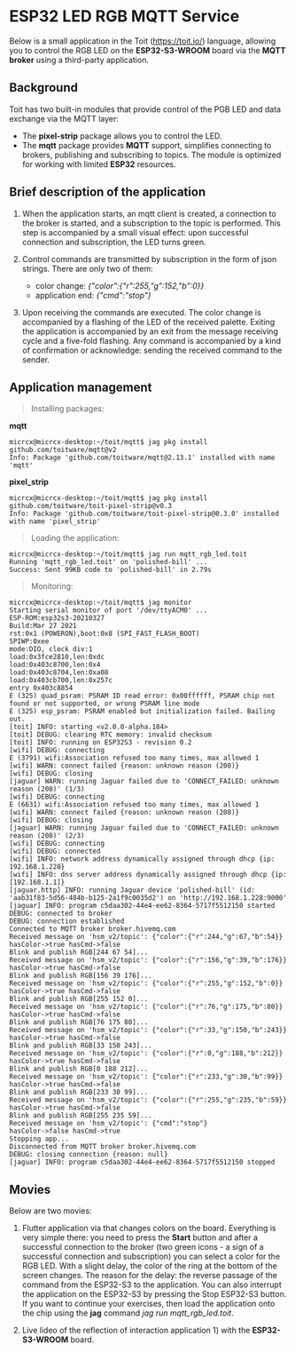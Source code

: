 # ESP32 LED RGB MQTT Service

Below is a small application in the Toit (https://toit.io/) language, allowing you to control the RGB LED on the __ESP32-S3-WROOM__ board via the __MQTT broker__ using a third-party application.

## Background

Toit has two built-in modules that provide control of the PGB LED and data exchange via the MQTT layer:
* The __pixel-strip__ package allows you to control the LED.
* The __mqtt__ package provides __MQTT__ support, simplifies connecting to brokers, publishing and subscribing to topics. The module is optimized for working with limited __ESP32__ resources.

## Brief description of the application

1) When the application starts, an mqtt client is created, a connection to the broker is started, and a subscription to the topic is performed. This step is accompanied by a small visual effect: upon successful connection and subscription, the LED turns green.
   
2) Control commands are transmitted by subscription in the form of json strings. There are only two of them:
   * color change: _{"color":{"r":255,"g":152,"b":0}}_
   * application end: _{"cmd":"stop"}_

3) Upon receiving the commands are executed. The color change is accompanied by a flashing of the LED of the received palette. Exiting the application is accompanied by an exit from  the message receiving cycle and a five-fold flashing. Any command is accompanied by a kind of confirmation or acknowledge: sending the received command to the sender.

## Application management

> Installing packages:

__mqtt__
```
micrcx@micrcx-desktop:~/toit/mqtt$ jag pkg install github.com/toitware/mqtt@v2
Info: Package 'github.com/toitware/mqtt@2.13.1' installed with name 'mqtt'
```
__pixel_strip__
```
micrcx@micrcx-desktop:~/toit/mqtt$ jag pkg install github.com/toitware/toit-pixel-strip@v0.3
Info: Package 'github.com/toitware/toit-pixel-strip@0.3.0' installed with name 'pixel_strip'
```

> Loading the application:

```
micrcx@micrcx-desktop:~/toit/mqtt$ jag run mqtt_rgb_led.toit
Running 'mqtt_rgb_led.toit' on 'polished-bill' ...
Success: Sent 99KB code to 'polished-bill' in 2.79s
```

> Monitoring:

```
micrcx@micrcx-desktop:~/toit/mqtt$ jag monitor
Starting serial monitor of port '/dev/ttyACM0' ...
ESP-ROM:esp32s3-20210327
Build:Mar 27 2021
rst:0x1 (POWERON),boot:0x8 (SPI_FAST_FLASH_BOOT)
SPIWP:0xee
mode:DIO, clock div:1
load:0x3fce2810,len:0xdc
load:0x403c8700,len:0x4
load:0x403c8704,len:0xa08
load:0x403cb700,len:0x257c
entry 0x403c8854
E (325) quad_psram: PSRAM ID read error: 0x00ffffff, PSRAM chip not found or not supported, or wrong PSRAM line mode
E (325) esp_psram: PSRAM enabled but initialization failed. Bailing out.
[toit] INFO: starting <v2.0.0-alpha.184>
[toit] DEBUG: clearing RTC memory: invalid checksum
[toit] INFO: running on ESP32S3 - revision 0.2
[wifi] DEBUG: connecting
E (3791) wifi:Association refused too many times, max allowed 1
[wifi] WARN: connect failed {reason: unknown reason (208)}
[wifi] DEBUG: closing
[jaguar] WARN: running Jaguar failed due to 'CONNECT_FAILED: unknown reason (208)' (1/3)
[wifi] DEBUG: connecting
E (6631) wifi:Association refused too many times, max allowed 1
[wifi] WARN: connect failed {reason: unknown reason (208)}
[wifi] DEBUG: closing
[jaguar] WARN: running Jaguar failed due to 'CONNECT_FAILED: unknown reason (208)' (2/3)
[wifi] DEBUG: connecting
[wifi] DEBUG: connected
[wifi] INFO: network address dynamically assigned through dhcp {ip: 192.168.1.228}
[wifi] INFO: dns server address dynamically assigned through dhcp {ip: [192.168.1.1]}
[jaguar.http] INFO: running Jaguar device 'polished-bill' (id: 'aab31f83-5d56-484b-b125-2a1f9c0035d2') on 'http://192.168.1.228:9000'
[jaguar] INFO: program c5daa302-44e4-ee62-8364-5717f5512150 started
DEBUG: connected to broker
DEBUG: connection established
Connected to MQTT broker broker.hivemq.com
Received message on 'hsm_v2/topic': {"color":{"r":244,"g":67,"b":54}}
hasColor->true hasCmd->false
Blink and publish RGB[244 67 54]...
Received message on 'hsm_v2/topic': {"color":{"r":156,"g":39,"b":176}}
hasColor->true hasCmd->false
Blink and publish RGB[156 39 176]...
Received message on 'hsm_v2/topic': {"color":{"r":255,"g":152,"b":0}}
hasColor->true hasCmd->false
Blink and publish RGB[255 152 0]...
Received message on 'hsm_v2/topic': {"color":{"r":76,"g":175,"b":80}}
hasColor->true hasCmd->false
Blink and publish RGB[76 175 80]...
Received message on 'hsm_v2/topic': {"color":{"r":33,"g":150,"b":243}}
hasColor->true hasCmd->false
Blink and publish RGB[33 150 243]...
Received message on 'hsm_v2/topic': {"color":{"r":0,"g":188,"b":212}}
hasColor->true hasCmd->false
Blink and publish RGB[0 188 212]...
Received message on 'hsm_v2/topic': {"color":{"r":233,"g":30,"b":99}}
hasColor->true hasCmd->false
Blink and publish RGB[233 30 99]...
Received message on 'hsm_v2/topic': {"color":{"r":255,"g":235,"b":59}}
hasColor->true hasCmd->false
Blink and publish RGB[255 235 59]...
Received message on 'hsm_v2/topic': {"cmd":"stop"}
hasColor->false hasCmd->true
Stopping app...
Disconnected from MQTT broker broker.hivemq.com
DEBUG: closing connection {reason: null}
[jaguar] INFO: program c5daa302-44e4-ee62-8364-5717f5512150 stopped
```

## Movies

Below are two movies:

1) Flutter application via that changes colors on the board. Everything is very simple there: you need to press the __Start__ button and after a successful connection to the broker (two green icons - a sign of a successful connection and subscription) you can select a color for the RGB LED. With a slight delay, the color of the ring at the bottom of the screen changes. The reason for the delay: the reverse passage of the command from the ESP32-S3 to the application. You can also interrupt the application on the ESP32-S3 by pressing the Stop ESP32-S3 button. If you want to continue your exercises, then load the application onto the chip using the __jag__ command _jag run mqtt_rgb_led.toit_.
   
2) Live lideo of the  reflection of interaction application 1) with the __ESP32-S3-WROOM__ board.
